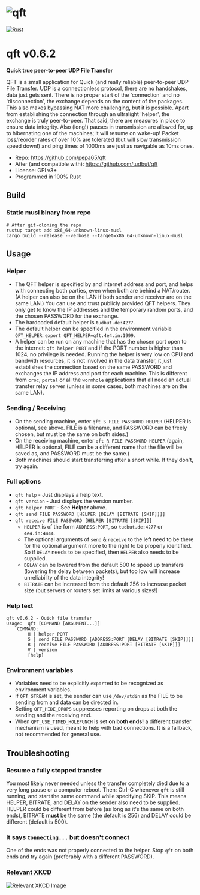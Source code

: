 # ![qft](https://raw.github.com/pepa65/qft/main/logo.png "Quick File Transfer")
[![Rust](https://github.com/pepa65/qft/actions/workflows/rust.yml/badge.svg)](https://github.com/pepa65/qft/actions/workflows/rust.yml) 
# qft v0.6.2
**Quick true peer-to-peer UDP File Transfer**

QFT is a small application for Quick (and really reliable) peer-to-peer UDP File Transfer.
UDP is a connectionless protocol, there are no handshakes, data just gets sent. There is no
proper start of the 'connection' and no 'disconnection', the exchange depends on the content
of the packages. This also makes bypassing NAT more challenging, but it is possible. Apart from
establishing the connection through an ultralight 'helper', the exchange is truly peer-to-peer.
That said, there are measures in place to ensure data integrity. Also (long!) pauses in
transmission are allowed for, up to hibernating one of the machines; it will resume on wake-up!
Packet loss/reorder rates of over 10% are tolerated (but will slow transmission speed down!) and
ping times of 1000ms are just as navigable as 10ms ones.

* Repo: https://github.com/pepa65/qft
* After (and compatible with): https://github.com/tudbut/qft
* License: GPLv3+
* Programmed in 100% Rust

## Build
### Static musl binary from repo
```
# After git-cloning the repo
rustup target add x86_64-unknown-linux-musl
cargo build --release --verbose --target=x86_64-unknown-linux-musl
```

## Usage
### Helper
* The QFT helper is specified by and internet address and port, and helps with
  connecting both parties, even when both are behind a NAT/router. (A helper can
  also be on the LAN if both sender and receiver are on the same LAN.) You can use
  and trust publicly provided QFT helpers. They only get to know the IP addresses
  and the temporary random ports, and the chosen PASSWORD for the exchange.
* The hardcoded default helper is `tudbut.de:4277`.
* The default helper can be specified in the environment variable `QFT_HELPER`:
  `export QFT_HELPER=qft.4e4.in:1999`.
* A helper can be run on any machine that has the chosen port open to the internet:
  `qft helper PORT` and if the PORT number is higher than 1024, no privilege is needed.
  Running the helper is very low on CPU and bandwith resources, it is not involved in the
  data transfer, it just establishes the connection based on the same PASSWORD and exchanges
  the IP address and port for each machine. This is different from `croc`, `portal` or all
  the `wormhole` applications that all need an actual transfer relay server (unless in some
  cases, both machines are on the same LAN).

### Sending / Receiving
* On the sending machine, enter `qft S FILE PASSWORD HELPER` (HELPER is optional, see above.
  FILE is a filename, and PASSWORD can be freely chosen, but must be the same on both sides.)
* On the receiving machine, enter `qft R FILE PASSWORD HELPER` (again, HELPER is optional,
  FILE can be a different name that the file will be saved as, and PASSWORD must be the same.)
* Both machines should start transferring after a short while. If they don't, try again.

### Full options
* `qft help` - Just displays a help text.
* `qft version` - Just displays the version number.
* `qft helper PORT` - See **Helper** above.
* `qft send FILE PASSWORD [HELPER [DELAY [BITRATE [SKIP]]]]`
* `qft receive FILE PASSWORD [HELPER [BITRATE [SKIP]]]`
  - `HELPER` is of the form `ADDRESS:PORT`, so `tudbut.de:4277` or `4e4.in:4444`.
  - The optional arguments of `send` & `receive` to the left need to be there for the optional
    argument more to the right to be properly identified. So if `DELAY` needs to be specified, then
    `HELPER` also needs to be supplied.
  - `DELAY` can be lowered from the default 500 to speed up transfers (lowering the delay between
    packets), but too low will increase unreliability of the data integrity!
  - `BITRATE` can be increased from the default 256 to increase packet size (but servers or routers
    set limits at various sizes!)

### Help text
```
qft v0.6.2 - Quick file transfer
Usage:  qft [COMMAND [ARGUMENT...]]
    COMMAND:
        H | helper PORT
        S | send FILE PASSWORD [ADDRESS:PORT [DELAY [BITRATE [SKIP]]]]
        R | receive FILE PASSWORD [ADDRESS:PORT [BITRATE [SKIP]]]
        V | version
        [help]
```

### Environment variables
* Variables need to be explicitly `export`ed to be recognized as environment variables.
* If `QFT_STREAM` is set, the sender can use `/dev/stdin` as the FILE to be sending from and data
  can be directed in.
* Setting `QFT_HIDE_DROPS` suppresses reporting on drops at both the sending and the receiving end.
* When `QFT_USE_TIMED_HOLEPUNCH` is set **on both ends!** a different transfer mechanism is used,
  meant to help with bad connections. It is a fallback, not recommended for general use.

## Troubleshooting
### Resume a fully stopped transfer
You most likely never needed unless the transfer completely died due to a very long pause or a
computer reboot. Then: Ctrl-C whenever `qft` is still running, and start the same command while
specifying SKIP. This means HELPER, BITRATE, and DELAY on the sender also need to be supplied.
HELPER could be different from before (as long as it's the same on both ends), BITRATE **must**
be the same (the default is 256) and DELAY could be different (default is 500).

### It says `Connecting...` but doesn't connect
One of the ends was not properly connected to the helper. Stop `qft` on both ends and try again
(preferably with a different PASSWORD).

### [Relevant XKCD](https://xkcd.com/949)
![Relevant XKCD Image](https://imgs.xkcd.com/comics/file_transfer.png "Every time you email a file to yourself so you can pull it up on your friend&#39;s laptop, Tim Berners-Lee sheds a single tear.")

